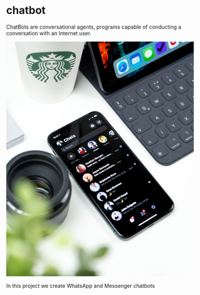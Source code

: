# chatbot

ChatBots are conversational agents, programs capable of conducting a conversation with an Internet user.

<img src="./messenger/images/chat.jpg" alt="chatbot">


In this project we create WhatsApp and Messenger chatbots
